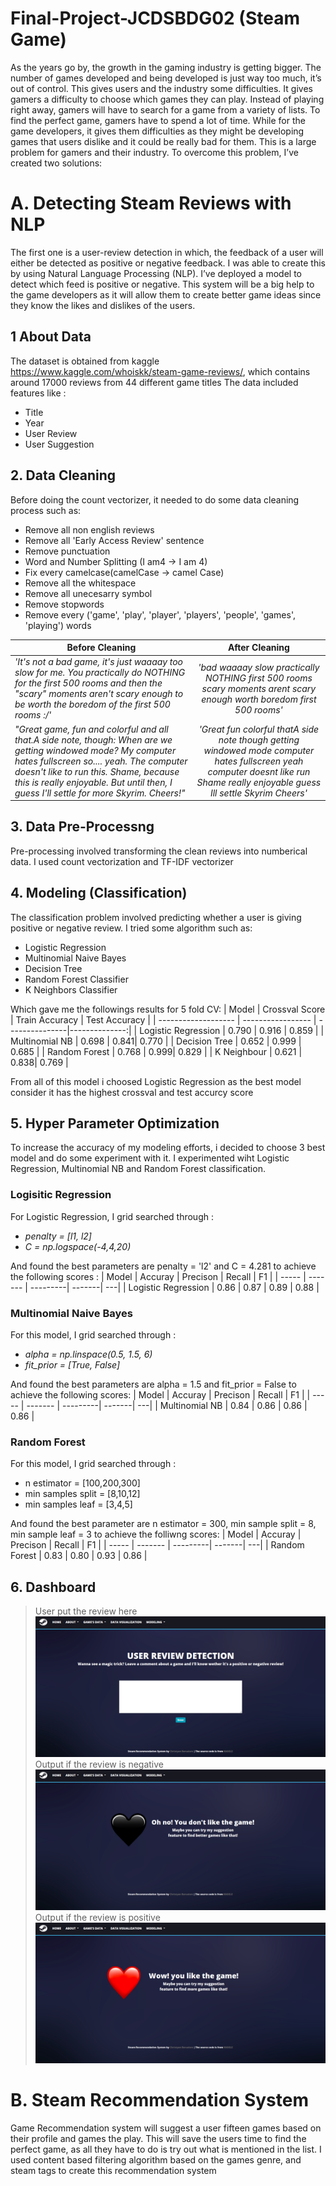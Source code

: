 # Final-Project-JCDSBDG02 (Steam Game)
As the years go by, the growth in the gaming industry is getting bigger. 
The number of games developed and being developed is just way too much, it’s out of control. 
This gives users and the industry some difficulties. It gives gamers a difficulty to choose which games they can play. 
Instead of playing right away, gamers will have to search for a game from a variety of lists. 
To find the perfect game, gamers have to spend a lot of time. 
While for the game developers, 
it gives them difficulties as they might be developing games that users dislike and it could be really bad for them. 
This is a large problem for gamers and their industry. To overcome this problem, I’ve created two solutions:

# A. Detecting Steam Reviews with NLP
The first one is a user-review detection in which, the feedback of a user will either be detected as positive 
or negative feedback. I was able to create this by using Natural Language Processing (NLP). 
I’ve deployed a model to detect which feed is positive or negative. 
This system will be a big help to the game developers as it will allow them to create better 
game ideas since they know the likes and dislikes of the users. 

## 1 About Data
The dataset is obtained from kaggle <a href="https://www.kaggle.com/whoiskk/steam-game-reviews">https://www.kaggle.com/whoiskk/steam-game-reviews/</a>, which contains around 17000 reviews from 44 different game titles
The data included features like :
- Title 
- Year 
- User Review 
- User Suggestion

## 2. Data Cleaning
Before doing the count vectorizer, it needed to do some data cleaning process such as:
- Remove all non english reviews
- Remove all 'Early Access Review' sentence
- Remove punctuation 
- Word and Number Splitting (I am4 -> I am 4)
- Fix every camelcase(camelCase -> camel Case)
- Remove all the whitespace
- Remove all unecesarry symbol
- Remove stopwords
- Remove every ('game', 'play', 'player', 'players', 'people', 'games', 'playing') words 

| Before Cleaning   | After Cleaning         | 
| ------------- |:-------------:| 
| *'It\'s not a bad game, it\'s just waaaay too slow for me. You practically do NOTHING for the first 500 rooms and then the "scary" moments aren\'t scary enough to be worth the boredom of the first 500 rooms :/'*      | *'bad waaaay slow practically NOTHING first 500 rooms scary moments arent scary enough worth boredom first 500 rooms'* | 
|*"Great game, fun and colorful and all that.A side note, though: When are we getting windowed mode? My computer hates fullscreen so.... yeah. The computer doesn't like to run this. Shame, because this is really enjoyable. But until then, I guess I'll settle for more Skyrim. Cheers!"*|*'Great fun colorful thatA side note though getting windowed mode computer hates fullscreen yeah computer doesnt like run Shame really enjoyable guess Ill settle Skyrim Cheers'*|

## 3. Data Pre-Processng
Pre-processing involved transforming the clean reviews into numberical data. I used count vectorization and TF-IDF 
vectorizer

## 4. Modeling (Classification)
The classification problem involved predicting whether a user is giving positive or negative review. I tried some algorithm such as:
- Logistic Regression
- Multinomial Naive Bayes
- Decision Tree
- Random Forest Classifier
- K Neighbors Classifier

Which gave me the followings results for 5 fold CV:
|        Model        | Crossval Score    | Train Accuracy | Test Accuracy |
| ------------------- | ----------------- | ---------------|--------------:|
| Logistic Regression | 0.790 | 0.916 | 0.859 |
| Multinomial NB      | 0.698 | 0.841| 0.770 |
| Decision Tree       | 0.652 | 0.999 | 0.685 |
| Random Forest       | 0.768 | 0.999| 0.829 |
| K Neighbour         | 0.621 | 0.838| 0.769 |

From all of this model i choosed Logistic Regression as the best model consider it has the highest crossval and test accurcy score

## 5. Hyper Parameter Optimization
To increase the accuracy of my modeling efforts, i decided to choose 3 best model and do some experiment with it. 
I experimented wiht Logistic Regression, Multinomial NB and Random Forest classification.
### Logisitic Regression
For Logistic Regression, I grid searched through :
- *penalty = [l1, l2]*
- *C = np.logspace(-4,4,20)*

And found the best parameters are penalty = 'l2' and C = 4.281 to achieve the following scores :
| Model | Accuray | Precison | Recall | F1 |
| ----- | ------- | ---------| -------| ---|
| Logistic Regression | 0.86 | 0.87 | 0.89 | 0.88 |

### Multinomial Naive Bayes
For this model, I grid searched through : 
- *alpha = np.linspace(0.5, 1.5, 6)*
- *fit_prior = [True, False]*

And found the best parameters are alpha = 1.5 and fit_prior = False to achieve the following scores:
| Model | Accuray | Precison | Recall | F1 |
| ----- | ------- | ---------| -------| ---|
| Multinomial NB | 0.84 | 0.86 | 0.86 | 0.86 |

### Random Forest
For this model, I grid searched through :
- n estimator = [100,200,300]
- min samples split = [8,10,12]
- min samples leaf = [3,4,5]

And found the best parameter are n estimator = 300, min sample split = 8, min sample leaf = 3 to achieve the folliwng scores:
| Model | Accuray | Precison | Recall | F1 |
| ----- | ------- | ---------| -------| ---|
| Random Forest | 0.83 | 0.80 | 0.93 | 0.86 |

## 6. Dashboard
> User put the review here
![alt text](image_for_readme/nlp.png)
> Output if the review is negative
![alt text](image_for_readme/negative.png)
> Output if the review is positive
![alt text](image_for_readme/positive.png)


# B. Steam Recommendation System 
Game Recommendation system will suggest a user fifteen games based on their profile and games the play. This will save the users time to find the perfect game, as all they have to do is try out what is mentioned in the list.
I used content based filtering algorithm based on the games genre, and steam tags to create this recommendation system
